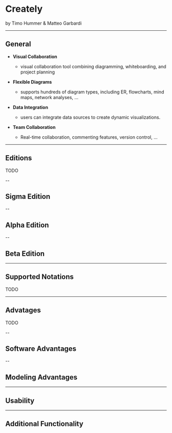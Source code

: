 # Creately

by Timo Hummer & Matteo Garbardi

---

## General

- **Visual Collaboration**
    - visual collaboration tool combining diagramming, whiteboarding, and project planning

- **Flexible Diagrams**
    - supports hundreds of diagram types, including ER, flowcharts, mind maps, network analyses, ...

- **Data Integration**
    - users can integrate data sources to create dynamic visualizations.

- **Team Collaboration**
    - Real-time collaboration, commenting features, version control, ...

---

## Editions

TODO

--

## Sigma Edition

--

## Alpha Edition

--

## Beta Edition

---

## Supported Notations

TODO

---

## Advatages

TODO

--

## Software Advantages

--

## Modeling Advantages

---

## Usability

---

## Additional Functionality
